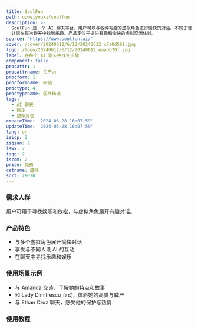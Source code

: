 ```yaml
---
title: SoulFun
path: quweiyouxi/soulfun
description: >-
  SoulFun 是一个 AI 聊天平台，用户可以与各种有趣的虚拟角色进行愉快的对话。不同于普通的 AI 聊天机器人，SoulFun
  让您在每次聊天中找到乐趣。产品定位于提供有趣和愉快的虚拟交流体验。
source: 'https://www.soulfun.ai/'
cover: /cover/20240612/6/12/20240612_c7a0d561.jpg
logo: /logo/20240612/6/12/20240612_eaabb70f.jpg
label: 在每个 AI 聊天中找到乐趣
component: false
procattr: 1
procattrname: 生产力
procform: 1
procformname: 网站
proctype: 4
proctypename: 国外精选
tags:
  - AI 聊天
  - 娱乐
  - 虚拟角色
createTime: '2024-03-28 16:07:59'
updateTime: '2024-03-28 16:07:59'
lang: en
isicp: 2
isqian: 2
iswx: 2
isqq: 2
iscom: 2
price: 免费
catname: 趣味
sort: 29070
---
```




### 需求人群
用户可用于寻找娱乐和放松，与虚拟角色展开有趣对话。

### 产品特色
- 与多个虚拟角色展开愉快对话
- 享受与不同人设 AI 的互动
- 在聊天中寻找乐趣和娱乐

### 使用场景示例
- 与 Amanda 交谈，了解她的特点和故事
- 和 Lady Dimitrescu 互动，体验她的高贵与威严
- 与 Ethan Cruz 聊天，感受他的保护与热情

### 使用教程


  
